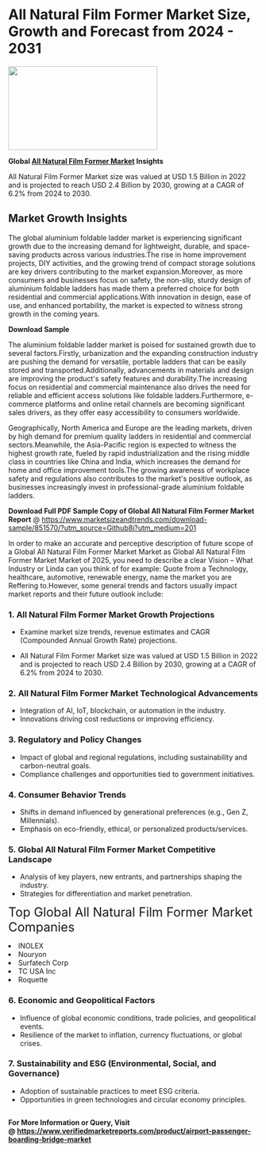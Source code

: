 <H1>All Natural Film Former Market Size, Growth and Forecast from 2024 - 2031</H1><img class="aligncenter size-medium wp-image-584254" src="https://thirdeyenews.in/wp-content/uploads/2024/09/Global-Market-Research-300x168.jpeg" alt="" width="300" height="168" /><p><strong>Global&nbsp;<a href="https://www.marketsizeandtrends.com/download-sample/851570/?utm_source=Github8j?utm_medium=201">All Natural Film Former Market</a> Insights</strong></p><p>All Natural Film Former Market size was valued at USD 1.5 Billion in 2022 and is projected to reach USD 2.4 Billion by 2030, growing at a CAGR of 6.2% from 2024 to 2030.</p><p><h2>Market Growth Insights</h2> <p>The global aluminium foldable ladder market is experiencing significant growth due to the increasing demand for lightweight, durable, and space-saving products across various industries.The rise in home improvement projects, DIY activities, and the growing trend of compact storage solutions are key drivers contributing to the market expansion.Moreover, as more consumers and businesses focus on safety, the non-slip, sturdy design of aluminium foldable ladders has made them a preferred choice for both residential and commercial applications.With innovation in design, ease of use, and enhanced portability, the market is expected to witness strong growth in the coming years.</p> <p><strong>Download Sample</strong></p> <p>The aluminium foldable ladder market is poised for sustained growth due to several factors.Firstly, urbanization and the expanding construction industry are pushing the demand for versatile, portable ladders that can be easily stored and transported.Additionally, advancements in materials and design are improving the product's safety features and durability.The increasing focus on residential and commercial maintenance also drives the need for reliable and efficient access solutions like foldable ladders.Furthermore, e-commerce platforms and online retail channels are becoming significant sales drivers, as they offer easy accessibility to consumers worldwide.</p> <p>Geographically, North America and Europe are the leading markets, driven by high demand for premium quality ladders in residential and commercial sectors.Meanwhile, the Asia-Pacific region is expected to witness the highest growth rate, fueled by rapid industrialization and the rising middle class in countries like China and India, which increases the demand for home and office improvement tools.The growing awareness of workplace safety and regulations also contributes to the market's positive outlook, as businesses increasingly invest in professional-grade aluminium foldable ladders.</p> <p><span class=""><strong>Download Full PDF Sample Copy of Global All Natural Film Former Market Report</strong> @ <a href="https://www.marketsizeandtrends.com/download-sample/851570/?utm_source=Github8j?utm_medium=201" target="_blank">https://www.marketsizeandtrends.com/download-sample/851570/?utm_source=Github8j?utm_medium=201</a></span></p><p>In order to make an accurate and perceptive description of future scope of a Global&nbsp;All Natural Film Former Market Market as Global&nbsp;All Natural Film Former Market Market of 2025, you need to describe a clear Vision &ndash; What Industry or Linda can you think of for example: Quote from a Technology, healthcare, automotive, renewable energy, name the market you are Reffering to.However, some general trends and factors usually impact market reports and their future outlook include:</p><h3>1.&nbsp;<strong>All Natural Film Former Market Growth Projections</strong></h3><ul><li>Examine market size trends, revenue estimates and CAGR (Compounded Annual Growth Rate) projections.</li><li><p>All Natural Film Former Market size was valued at USD 1.5 Billion in 2022 and is projected to reach USD 2.4 Billion by 2030, growing at a CAGR of 6.2% from 2024 to 2030.</p></li></ul><h3>2.&nbsp;<strong>All Natural Film Former Market Technological Advancements</strong></h3><ul><li>Integration of AI, IoT, blockchain, or automation in the industry.</li><li>Innovations driving cost reductions or improving efficiency.</li></ul><h3>3.&nbsp;<strong>Regulatory and Policy Changes</strong></h3><ul><li>Impact of global and regional regulations, including sustainability and carbon-neutral goals.</li><li>Compliance challenges and opportunities tied to government initiatives.</li></ul><h3>4.&nbsp;<strong>Consumer Behavior Trends</strong></h3><ul><li>Shifts in demand influenced by generational preferences (e.g., Gen Z, Millennials).</li><li>Emphasis on eco-friendly, ethical, or personalized products/services.</li></ul><h3>5.&nbsp;<strong>Global All Natural Film Former Market Competitive Landscape</strong></h3><ul><li>Analysis of key players, new entrants, and partnerships shaping the industry.</li><li>Strategies for differentiation and market penetration.</li></ul><p data-pm-slice="1 1 []"><span style="color: inherit; font-family: inherit; font-size: 25px;">Top Global All Natural Film Former Market Companies</span></p><div class="" data-test-id=""><p><li>INOLEX</li><li> Nouryon</li><li> Surfatech Corp</li><li> TC USA Inc</li><li> Roquette</li></p></div><h3>6.&nbsp;<strong>Economic and Geopolitical Factors</strong></h3><ul><li>Influence of global economic conditions, trade policies, and geopolitical events.</li><li>Resilience of the market to inflation, currency fluctuations, or global crises.</li></ul><h3>7.&nbsp;<strong>Sustainability and ESG (Environmental, Social, and Governance)</strong></h3><ul><li>Adoption of sustainable practices to meet ESG criteria.</li><li>Opportunities in green technologies and circular economy principles.</li></ul><h2><strong style="font-size: 14px;">For More Information or Query, Visit @&nbsp;</strong><a style="background-color: #ffffff; font-size: 14px;" href="https://www.marketsizeandtrends.com/report/all-natural-film-former-market/" target="_blank">https://www.verifiedmarketreports.com/product/airport-passenger-boarding-bridge-market</a></h2>